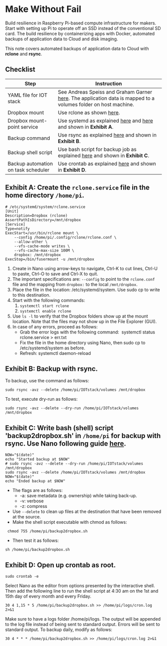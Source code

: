 # Make Without Fail
Build resilience in Raspberry Pi-based compute infrastructure for makers. Start with setting up Pi to operate off an SSD instead of the conventional SD card. The build resilience by containerizing apps with Docker, automated backups of application data to Cloud and disk imaging.

This note covers automated backups of application data to Cloud with **rclone** and **rsync**.

## Checklist

Step | Instruction
---- | -----------
YAML file for IOT stack | See Andreas Speiss and Graham Garner [here](https://sensorsiot.github.io/IOTstack/Getting-Started.html). The application data is mapped to a volumes folder on host machine.
Dropbox mount | Use rclone as shown [here](https://rclone.org/dropbox/).
Dropbox mount-point service | Use systemd as explained [here](https://www.jamescoyle.net/how-to/3116-rclone-systemd-startup-mount-script) and [here](https://wildestpixel.co.uk/systemctl-running-tasks-at-boot-on-a-raspberry-pi) and shown in **Exhibit A**.
Backup command | Use rsync as explained [here](https://www.linuxscrew.com/rsync) and shown in **Exhibit B**.
Backup shell script | Use bash script for backup job as explained [here](https://www.raspberrypi.org/forums/viewtopic.php?p=1710222) and shown in **Exhibit C**.
Backup automation on task scheduler | Use crontab as explained [here](https://www.factoryforward.com/autorun-python-on-raspberry-pi-code-using-crontab/) and shown in **Exhibit D**.

## Exhibit A: Create the `rclone.service` file in the home directory `/home/pi`.

```
# /etc/systemd/system/rclone.service
[Unit]
Description=Dropbox (rclone)
AssertPathIsDirectory=/mnt/dropbox
[Service]
Type=notify
ExecStart=/usr/bin/rclone mount \
    --config /home/pi/.config/rclone/rclone.conf \
    --allow-other \
    --vfs-cache-mode writes \
    --vfs-cache-max-size 100M \
    dropbox: /mnt/dropbox
ExecStop=/bin/fusermount -u /mnt/dropbox
```
1. Create in Nano using arrow-keys to navigate, Ctrl-K to cut lines, Ctrl-U to paste, Ctrl-O to save and Ctrl-X to quit.
2. The important specifications are: `--config` to point to the `rclone.conf` file and the mapping from `dropbox:` to the local `/mnt/dropbox`.
3. Place the file in the location: /etc/systemd/system. Use sudo cp to write to this destination.
4. Start with the following commands: 
	1. `systemctl start rclone`
	2. `systemctl enable rclone`
5. Use `ls -l` to verify that the Dropbox folders show up at the mount location. Note that the files may not show up in the File Explorer (GUI).
6. In case of any errors, proceed as follows:
	- Grab the error logs with the following command:  systemctl status rclone.service > err.txt
	- Fix the file in the home directory using Nano, then sudo cp to /etc/systemd/system as before.
	- Refresh: systemctl daemon-reload

## Exhibit B: Backup with rsync.  

To backup, use the command as follows:
```
sudo rsync -avz --delete /home/pi/IOTstack/volumes /mnt/dropbox
```
To test, execute dry-run as follows:
```
sudo rsync -avz --delete --dry-run /home/pi/IOTstack/volumes /mnt/dropbox
```

## Exhibit C: Write bash (shell) script 'backup2dropbox.sh' in `/home/pi` for backup with rsync. Use Nano following guide [here](https://www.raspberrypi-spy.co.uk/2013/11/quick-guide-to-nano-text-editor-on-the-raspberry-pi/).
```
NOW="$(date)"
echo "Started backup at $NOW"
# sudo rsync -avz --delete --dry-run /home/pi/IOTstack/volumes /mnt/dropbox
sudo rsync -avz --delete /home/pi/IOTstack/volumes /mnt/dropbox
NOW="$(date)"
echo "Ended backup at $NOW"
```
- The flags are as follows:
	- -a: save metadata (e.g. ownership) while taking back-up.
	- -v: verbose
	- -z: compress
- Use `--delete` to clean up files at the destination that have been removed at the source. 
- Make the shell script executable with chmod as follows:
```
 chmod 755 /home/pi/backup2dropbox.sh
```
- Then test it as follows:
```
sh /home/pi/backup2dropbox.sh
```

## Exhibit D: Open up crontab as root. 
```
sudo crontab -e
```
Select Nano as the editor from options presented by the interactive shell. Then add the following line to run the shell script at 4:30 am on the 1st and 15th day of every month and every Friday.
```
30 4 1,15 * 5 /home/pi/backup2dropbox.sh >> /home/pi/logs/cron.log 2>&1
```
Make sure to have a logs folder /home/pi/logs. The output will be appended to the log file instead of being sent to standard output. Errors will be sent to standard output. To backup daily, modify as follows:
```
30 4 * * * /home/pi/backup2dropbox.sh >> /home/pi/logs/cron.log 2>&1
```
